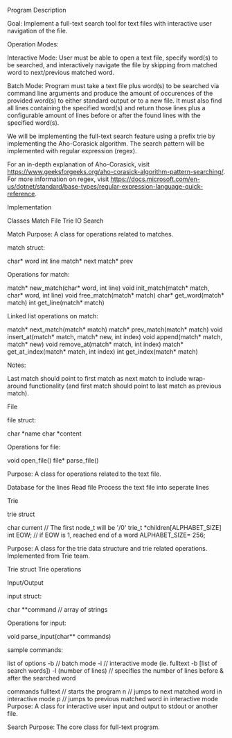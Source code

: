 Program Description

Goal: Implement a full-text search tool for text files with interactive user navigation of the file.

Operation Modes:

Interactive Mode: User must be able to open a text file, specify word(s) to be searched, and interactively navigate the file by skipping from matched word to next/previous matched word.

Batch Mode: Program must take a text file plus word(s) to be searched via command line arguments and produce the amount of occurences of the provided word(s) to either standard output or to a new file. It must also find all lines containing the specified word(s) and return those lines plus a configurable amount of lines before or after the found lines with the specified word(s).

We will be implementing the full-text search feature using a prefix trie by implementing the Aho-Corasick algorithm. The search pattern will be implemented with regular expression (regex).

For an in-depth explanation of Aho-Corasick, visit https://www.geeksforgeeks.org/aho-corasick-algorithm-pattern-searching/.
For more information on regex, visit https://docs.microsoft.com/en-us/dotnet/standard/base-types/regular-expression-language-quick-reference.

Implementation

Classes
Match
File
Trie
IO
Search

Match
Purpose: A class for operations related to matches.

match struct:

char* word
int line
match* next
match* prev

Operations for match:

match* new_match(char* word, int line)
void init_match(match* match, char* word, int line)
void free_match(match* match)
char* get_word(match* match)
int get_line(match* match)

Linked list operations on match:

match* next_match(match* match)
match* prev_match(match* match)
void insert_at(match* match, match* new, int index)
void append(match* match, match* new)
void remove_at(match* match, int index)
match* get_at_index(match* match, int index)
int get_index(match* match)

Notes:

Last match should point to first match as next match to include wrap-around functionality (and first match should point to last match as previous match).

File

file struct:

char *name
char *content

Operations for file:

void open_file()
file* parse_file()

Purpose: A class for operations related to the text file.

Database for the lines
Read file
Process the text file into seperate lines

Trie

trie struct

char current // The first node_t will be '/0'
trie_t *children[ALPHABET_SIZE]
int EOW; // if EOW is 1, reached end of a word
ALPHABET_SIZE= 256;

Purpose: A class for the trie data structure and trie related operations. Implemented from Trie team.

Trie struct
Trie operations

Input/Output

input struct:

char **command // array of strings

Operations for input:

void parse_input(char** commands)

sample commands:

list of options
-b // batch mode
-i // interactive mode (ie. fulltext -b [list of search words])
-l (number of lines) // specifies the number of lines before & after the searched word

commands
fulltext // starts the program
n // jumps to next matched word in interactive mode
p // jumps to previous matched word in interactive mode
Purpose: A class for interactive user input and output to stdout or another file.

Search
Purpose: The core class for full-text program.
